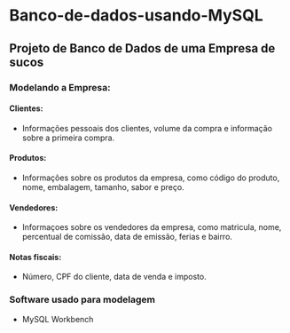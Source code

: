 # Banco-de-dados-usando-MySQL

## Projeto de Banco de Dados de uma Empresa de sucos

### Modelando a Empresa:

#### Clientes:
* Informações pessoais dos clientes, volume da compra e informação sobre a primeira compra.

#### Produtos:
* Informações sobre os produtos da empresa, como código do produto, nome, embalagem, tamanho, sabor e preço.

#### Vendedores:
* Informaçoes sobre os vendedores da empresa, como matricula, nome, percentual de comissão, data de emissão, ferias e bairro.

#### Notas fiscais:
* Número, CPF do cliente, data de venda e imposto.

### Software usado para modelagem
* MySQL Workbench
